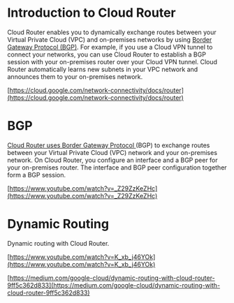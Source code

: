 
# Introduction to Cloud Router

Cloud Router enables you to dynamically exchange routes between your Virtual Private Cloud (VPC) and on-premises networks by using [Border Gateway Protocol (BGP)](https://www.wikipedia.org/wiki/Border_Gateway_Protocol). For example, if you use a Cloud VPN tunnel to connect your networks, you can use Cloud Router to establish a BGP session with your on-premises router over your Cloud VPN tunnel. Cloud Router automatically learns new subnets in your VPC network and announces them to your on-premises network.

[https://cloud.google.com/network-connectivity/docs/router](https://cloud.google.com/network-connectivity/docs/router)


# BGP

[Cloud Router uses Border Gateway Protocol ](https://cloud.google.com/network-connectivity/docs/router/how-to/configuring-bgp)(BGP) to exchange routes between your Virtual Private Cloud (VPC) network and your on-premises network. On Cloud Router, you configure an interface and a BGP peer for your on-premises router. The interface and BGP peer configuration together form a BGP session.

[https://www.youtube.com/watch?v=_Z29ZzKeZHc](https://www.youtube.com/watch?v=_Z29ZzKeZHc)


# Dynamic Routing

Dynamic routing with Cloud Router.

[https://www.youtube.com/watch?v=K_xb_j46YOk](https://www.youtube.com/watch?v=K_xb_j46YOk)

[https://medium.com/google-cloud/dynamic-routing-with-cloud-router-9ff5c362d833](https://medium.com/google-cloud/dynamic-routing-with-cloud-router-9ff5c362d833)

